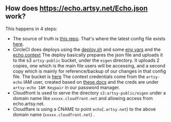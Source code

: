 ## How does https://echo.artsy.net/Echo.json work?

This happens in 4 steps:
- The source of truth is [this repo](https://github.com/artsy/echo). That's where the latest config file exists [here](https://github.com/artsy/echo/blob/master/Echo.json).
- CircleCI does deploys using the [deploy.sh](https://github.com/artsy/echo/blob/master/scripts/deploy.sh) and some [env vars](https://app.circleci.com/settings/project/github/artsy/echo/environment-variables) and the [echo context](https://app.circleci.com/settings/organization/github/artsy/contexts/235a9fec-2662-424c-9996-e4e363a17de1)
  The deploy basically prepares the json file and uploads it to the s3 `artsy-public` bucket, under the `eigen` directory. It uploads 2 copies, one which is the main file users will be accessing, and a second copy which is mainly for reference/backup of our changes in that config file. The bucket is [here](https://s3.console.aws.amazon.com/s3/buckets/artsy-public/eigen/?region=us-east-1&tab=overview)
  The context credentials come from the `artsy-echo` IAM user, created based on [these docs](https://www.notion.so/artsy/Adding-New-IAM-Profiles-98884ccf1f0744e3862104e661445d65) and the creds are under `artsy-echo IAM Keypair` in our password manager.
- Cloudfront is used to serve the directory `s3:artsy-public/eigen` under a domain name like `xxxxx.cloudfront.net` and allowing access from echo.artsy.net.
- Cloudflare is using a CNAME to point `echo`(`.artsy.net`) to the above domain name (`xxxxx.cloudfront.net`) .
